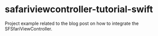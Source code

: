# safariviewcontroller-tutorial-swift
Project example related to the blog post on how to integrate the SFSfariViewController.
